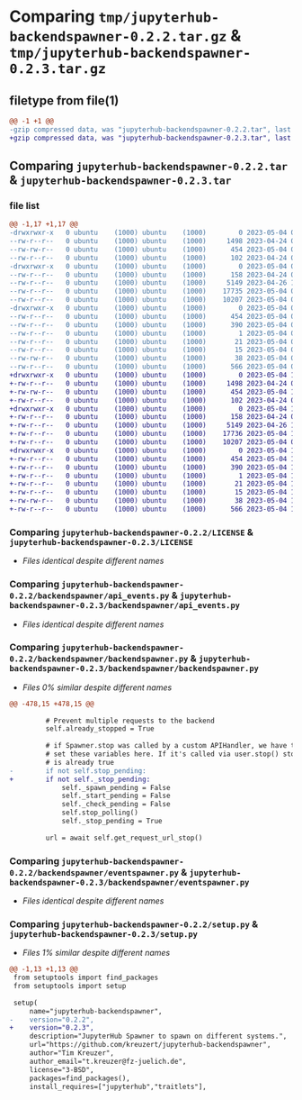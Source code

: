 # Comparing `tmp/jupyterhub-backendspawner-0.2.2.tar.gz` & `tmp/jupyterhub-backendspawner-0.2.3.tar.gz`

## filetype from file(1)

```diff
@@ -1 +1 @@
-gzip compressed data, was "jupyterhub-backendspawner-0.2.2.tar", last modified: Thu May  4 09:42:16 2023, max compression
+gzip compressed data, was "jupyterhub-backendspawner-0.2.3.tar", last modified: Thu May  4 10:39:30 2023, max compression
```

## Comparing `jupyterhub-backendspawner-0.2.2.tar` & `jupyterhub-backendspawner-0.2.3.tar`

### file list

```diff
@@ -1,17 +1,17 @@
-drwxrwxr-x   0 ubuntu    (1000) ubuntu    (1000)        0 2023-05-04 09:42:16.466320 jupyterhub-backendspawner-0.2.2/
--rw-r--r--   0 ubuntu    (1000) ubuntu    (1000)     1498 2023-04-24 08:18:45.000000 jupyterhub-backendspawner-0.2.2/LICENSE
--rw-rw-r--   0 ubuntu    (1000) ubuntu    (1000)      454 2023-05-04 09:42:16.466320 jupyterhub-backendspawner-0.2.2/PKG-INFO
--rw-r--r--   0 ubuntu    (1000) ubuntu    (1000)      102 2023-04-24 08:20:17.000000 jupyterhub-backendspawner-0.2.2/README.md
-drwxrwxr-x   0 ubuntu    (1000) ubuntu    (1000)        0 2023-05-04 09:42:16.466320 jupyterhub-backendspawner-0.2.2/backendspawner/
--rw-r--r--   0 ubuntu    (1000) ubuntu    (1000)      158 2023-04-24 08:20:47.000000 jupyterhub-backendspawner-0.2.2/backendspawner/__init__.py
--rw-r--r--   0 ubuntu    (1000) ubuntu    (1000)     5149 2023-04-26 14:42:02.000000 jupyterhub-backendspawner-0.2.2/backendspawner/api_events.py
--rw-r--r--   0 ubuntu    (1000) ubuntu    (1000)    17735 2023-05-04 09:41:27.000000 jupyterhub-backendspawner-0.2.2/backendspawner/backendspawner.py
--rw-r--r--   0 ubuntu    (1000) ubuntu    (1000)    10207 2023-05-04 08:17:31.000000 jupyterhub-backendspawner-0.2.2/backendspawner/eventspawner.py
-drwxrwxr-x   0 ubuntu    (1000) ubuntu    (1000)        0 2023-05-04 09:42:16.466320 jupyterhub-backendspawner-0.2.2/jupyterhub_backendspawner.egg-info/
--rw-r--r--   0 ubuntu    (1000) ubuntu    (1000)      454 2023-05-04 09:42:16.000000 jupyterhub-backendspawner-0.2.2/jupyterhub_backendspawner.egg-info/PKG-INFO
--rw-r--r--   0 ubuntu    (1000) ubuntu    (1000)      390 2023-05-04 09:42:16.000000 jupyterhub-backendspawner-0.2.2/jupyterhub_backendspawner.egg-info/SOURCES.txt
--rw-r--r--   0 ubuntu    (1000) ubuntu    (1000)        1 2023-05-04 09:42:16.000000 jupyterhub-backendspawner-0.2.2/jupyterhub_backendspawner.egg-info/dependency_links.txt
--rw-r--r--   0 ubuntu    (1000) ubuntu    (1000)       21 2023-05-04 09:42:16.000000 jupyterhub-backendspawner-0.2.2/jupyterhub_backendspawner.egg-info/requires.txt
--rw-r--r--   0 ubuntu    (1000) ubuntu    (1000)       15 2023-05-04 09:42:16.000000 jupyterhub-backendspawner-0.2.2/jupyterhub_backendspawner.egg-info/top_level.txt
--rw-rw-r--   0 ubuntu    (1000) ubuntu    (1000)       38 2023-05-04 09:42:16.466320 jupyterhub-backendspawner-0.2.2/setup.cfg
--rw-r--r--   0 ubuntu    (1000) ubuntu    (1000)      566 2023-05-04 09:42:04.000000 jupyterhub-backendspawner-0.2.2/setup.py
+drwxrwxr-x   0 ubuntu    (1000) ubuntu    (1000)        0 2023-05-04 10:39:30.865236 jupyterhub-backendspawner-0.2.3/
+-rw-r--r--   0 ubuntu    (1000) ubuntu    (1000)     1498 2023-04-24 08:18:45.000000 jupyterhub-backendspawner-0.2.3/LICENSE
+-rw-rw-r--   0 ubuntu    (1000) ubuntu    (1000)      454 2023-05-04 10:39:30.865236 jupyterhub-backendspawner-0.2.3/PKG-INFO
+-rw-r--r--   0 ubuntu    (1000) ubuntu    (1000)      102 2023-04-24 08:20:17.000000 jupyterhub-backendspawner-0.2.3/README.md
+drwxrwxr-x   0 ubuntu    (1000) ubuntu    (1000)        0 2023-05-04 10:39:30.865236 jupyterhub-backendspawner-0.2.3/backendspawner/
+-rw-r--r--   0 ubuntu    (1000) ubuntu    (1000)      158 2023-04-24 08:20:47.000000 jupyterhub-backendspawner-0.2.3/backendspawner/__init__.py
+-rw-r--r--   0 ubuntu    (1000) ubuntu    (1000)     5149 2023-04-26 14:42:02.000000 jupyterhub-backendspawner-0.2.3/backendspawner/api_events.py
+-rw-r--r--   0 ubuntu    (1000) ubuntu    (1000)    17736 2023-05-04 10:38:58.000000 jupyterhub-backendspawner-0.2.3/backendspawner/backendspawner.py
+-rw-r--r--   0 ubuntu    (1000) ubuntu    (1000)    10207 2023-05-04 08:17:31.000000 jupyterhub-backendspawner-0.2.3/backendspawner/eventspawner.py
+drwxrwxr-x   0 ubuntu    (1000) ubuntu    (1000)        0 2023-05-04 10:39:30.865236 jupyterhub-backendspawner-0.2.3/jupyterhub_backendspawner.egg-info/
+-rw-r--r--   0 ubuntu    (1000) ubuntu    (1000)      454 2023-05-04 10:39:30.000000 jupyterhub-backendspawner-0.2.3/jupyterhub_backendspawner.egg-info/PKG-INFO
+-rw-r--r--   0 ubuntu    (1000) ubuntu    (1000)      390 2023-05-04 10:39:30.000000 jupyterhub-backendspawner-0.2.3/jupyterhub_backendspawner.egg-info/SOURCES.txt
+-rw-r--r--   0 ubuntu    (1000) ubuntu    (1000)        1 2023-05-04 10:39:30.000000 jupyterhub-backendspawner-0.2.3/jupyterhub_backendspawner.egg-info/dependency_links.txt
+-rw-r--r--   0 ubuntu    (1000) ubuntu    (1000)       21 2023-05-04 10:39:30.000000 jupyterhub-backendspawner-0.2.3/jupyterhub_backendspawner.egg-info/requires.txt
+-rw-r--r--   0 ubuntu    (1000) ubuntu    (1000)       15 2023-05-04 10:39:30.000000 jupyterhub-backendspawner-0.2.3/jupyterhub_backendspawner.egg-info/top_level.txt
+-rw-rw-r--   0 ubuntu    (1000) ubuntu    (1000)       38 2023-05-04 10:39:30.865236 jupyterhub-backendspawner-0.2.3/setup.cfg
+-rw-r--r--   0 ubuntu    (1000) ubuntu    (1000)      566 2023-05-04 10:39:16.000000 jupyterhub-backendspawner-0.2.3/setup.py
```

### Comparing `jupyterhub-backendspawner-0.2.2/LICENSE` & `jupyterhub-backendspawner-0.2.3/LICENSE`

 * *Files identical despite different names*

### Comparing `jupyterhub-backendspawner-0.2.2/backendspawner/api_events.py` & `jupyterhub-backendspawner-0.2.3/backendspawner/api_events.py`

 * *Files identical despite different names*

### Comparing `jupyterhub-backendspawner-0.2.2/backendspawner/backendspawner.py` & `jupyterhub-backendspawner-0.2.3/backendspawner/backendspawner.py`

 * *Files 0% similar despite different names*

```diff
@@ -478,15 +478,15 @@
 
         # Prevent multiple requests to the backend
         self.already_stopped = True
 
         # if Spawner.stop was called by a custom APIHandler, we have to
         # set these variables here. If it's called via user.stop() stop_pending
         # is already true
-        if not self.stop_pending:
+        if not self._stop_pending:
             self._spawn_pending = False
             self._start_pending = False
             self._check_pending = False
             self.stop_polling()
             self._stop_pending = True
 
         url = await self.get_request_url_stop()
```

### Comparing `jupyterhub-backendspawner-0.2.2/backendspawner/eventspawner.py` & `jupyterhub-backendspawner-0.2.3/backendspawner/eventspawner.py`

 * *Files identical despite different names*

### Comparing `jupyterhub-backendspawner-0.2.2/setup.py` & `jupyterhub-backendspawner-0.2.3/setup.py`

 * *Files 1% similar despite different names*

```diff
@@ -1,13 +1,13 @@
 from setuptools import find_packages
 from setuptools import setup
 
 setup(
     name="jupyterhub-backendspawner",
-    version="0.2.2",
+    version="0.2.3",
     description="JupyterHub Spawner to spawn on different systems.",
     url="https://github.com/kreuzert/jupyterhub-backendspawner",
     author="Tim Kreuzer",
     author_email="t.kreuzer@fz-juelich.de",
     license="3-BSD",
     packages=find_packages(),
     install_requires=["jupyterhub","traitlets"],
```

